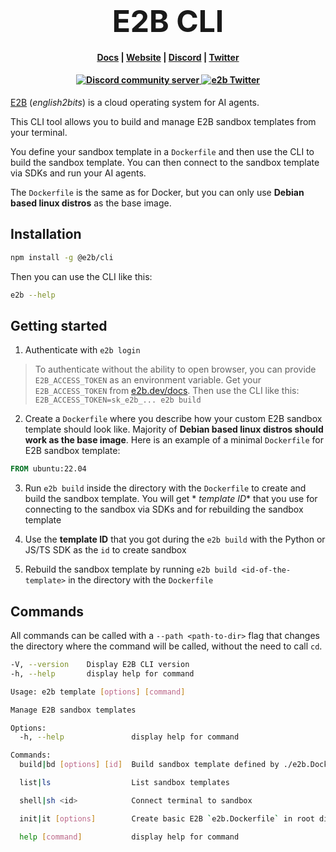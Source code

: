<h1 align="center">
<span style="font-size:48px;"><b>E2B CLI</b></span>
</h1>

<h4 align="center">
  <a href="https://e2b.dev/docs">Docs</a> |
  <a href="https://e2b.dev">Website</a> |
  <a href="https://discord.gg/U7KEcGErtQ">Discord</a> |
  <a href="https://twitter.com/e2b_dev">Twitter</a>
</h4>

<h4 align="center">
  <a href="https://discord.gg/U7KEcGErtQ">
    <img src="https://img.shields.io/badge/chat-on%20Discord-blue" alt="Discord community server" />
  </a>
  <a href="https://twitter.com/e2b_dev">
    <img src="https://img.shields.io/twitter/follow/infisical?label=Follow" alt="e2b Twitter" />
  </a>
</h4>

[E2B](https://e2b.dev) (_english2bits_) is a cloud operating system for AI agents.

This CLI tool allows you to build and manage E2B sandbox templates from your terminal.

You define your sandbox template in a `Dockerfile` and then use the CLI to build the sandbox template. You can then
connect to the sandbox template via SDKs and run your AI agents.

The `Dockerfile` is the same as for Docker, but you can only use **Debian based linux distros** as the base image.

## Installation

```bash
npm install -g @e2b/cli
```

Then you can use the CLI like this:

```bash
e2b --help
```

## Getting started

1. Authenticate with `e2b login`

> To authenticate without the ability to open browser, you can provide `E2B_ACCESS_TOKEN` as an environment variable.
> Get your `E2B_ACCESS_TOKEN` from [e2b.dev/docs](https://e2b.dev/docs). Then use the CLI like
> this: `E2B_ACCESS_TOKEN=sk_e2b_... e2b build`

2. Create a `Dockerfile` where you describe how your custom E2B sandbox template should look like. Majority of **Debian
   based linux distros should work as the base image**. Here is an example of a minimal `Dockerfile` for E2B sandbox
   template:

```Dockerfile
FROM ubuntu:22.04
```

3. Run `e2b build` inside the directory with the `Dockerfile` to create and build the sandbox template. You will get *
   _template ID_* that you use for connecting to the sandbox via SDKs and for rebuilding the sandbox template

5. Use the **template ID** that you got during the `e2b build` with the Python or JS/TS SDK as the `id` to create
   sandbox

6. Rebuild the sandbox template by running `e2b build <id-of-the-template>` in the directory with the `Dockerfile`

## Commands

All commands can be called with a `--path <path-to-dir>` flag that changes the directory where the command will be
called, without the need to call `cd`.

```sh
-V, --version    Display E2B CLI version
-h, --help       display help for command
```

```sh
Usage: e2b template [options] [command]

Manage E2B sandbox templates

Options:
  -h, --help               display help for command

Commands:
  build|bd [options] [id]  Build sandbox template defined by ./e2b.Dockerfile or ./Dockerfile in root directory. By default the root directory is the current working directory. This command also creates e2b.toml config

  list|ls                  List sandbox templates

  shell|sh <id>            Connect terminal to sandbox

  init|it [options]        Create basic E2B `e2b.Dockerfile` in root directory. You can then run `e2b template build` to build sandbox template from this Dockerfile

  help [command]           display help for command
```

